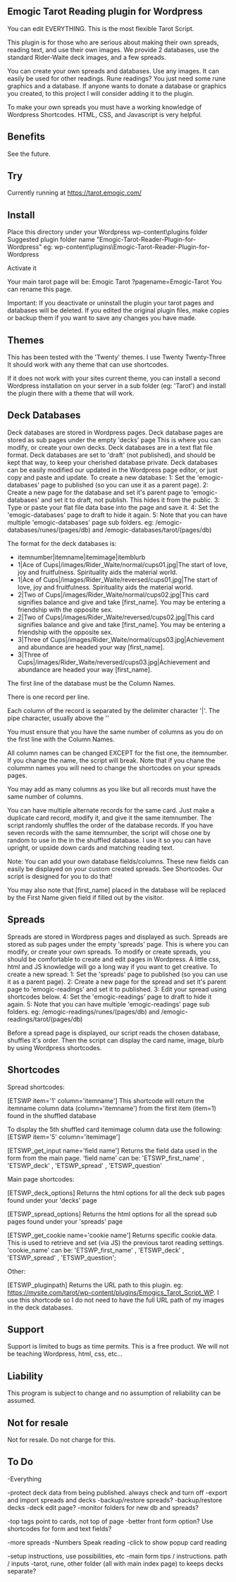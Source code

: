 ## Emogic Tarot Reading plugin for Wordpress

You can edit EVERYTHING. This is the most flexible Tarot Script.

This plugin is for those who are serious about making their own spreads, reading text, and use their own images.
We provide 2 databases, use the standard Rider-Waite deck images, and a few spreads.

You can create your own spreads and databases.
Use any images.
It can easily be used for other readings.
Rune readings? You just need some rune graphics and a database.
If anyone wants to donate a database or graphics you created, to this project I will consider adding it to the plugin.

To make your own spreads you must have a working knowledge of Wordpress Shortcodes. HTML, CSS, and Javascript is very helpful.

## Benefits

See the future.

## Try

Currently running at https://tarot.emogic.com/

## Install

Place this directory under your Wordpress wp-content\plugins folder
Suggested plugin folder name "Emogic-Tarot-Reader-Plugin-for-Wordpress"
eg: wp-content\plugins\Emogic-Tarot-Reader-Plugin-for-Wordpress

Activate it

Your main tarot page will be: Emogic Tarot
?pagename=Emogic-Tarot
You can rename this page.

Important: If you deactivate or uninstall the plugin your tarot pages and databases will be deleted.
If you edited the original plugin files, make copies or backup them if you want to save any changes you have made.

## Themes

This has been tested with the 'Twenty' themes.
I use Twenty Twenty-Three
It should work with any theme that can use shortcodes.

If it does not work with your sites current theme, you can install a second Wordpress installation on your server in a sub folder (eg: 'Tarot') and install the plugin there with a theme that will work.

## Deck Databases

Deck databases are stored in Wordpress pages.
Deck database pages are stored as sub pages under the empty 'decks' page
This is where you can modify, or create your own decks.
Deck databases are in a text flat file format. 
Deck databases are set to 'draft' (not published), and should be kept that way, to keep your cherished database private.
Deck databases can be easily modified our updated in the Wordpress page editor, or just copy and paste and update.
To create a new database:
1: Set the 'emogic-databases' page to published (so you can use it as a parent page).
2: Create a new page for the database and set it's parent page to 'emogic-databases' and set it to draft, not publish. This hides it from the public.
3: Type or paste your flat file data base into the page and save it.
4: Set the 'emogic-databases' page to draft to hide it again.
5: Note that you can have multiple 'emogic-databases' page sub folders. eg: /emogic-databases/runes/(pages/db)  and /emogic-databases/tarot/(pages/db)

The format for the deck databases is:

- itemnumber|itemname|itemimage|itemblurb
- 1|Ace of Cups|/images/Rider_Waite/normal/cups01.jpg|The start of love, joy and fruitfulness. Spirituality aids the material world.
- 1|Ace of Cups|/images/Rider_Waite/reversed/cups01.jpg|The start of love, joy and fruitfulness. Spirituality aids the material world.
- 2|Two of Cups|/images/Rider_Waite/normal/cups02.jpg|This card signifies balance and give and take [first_name]. You may be entering a friendship with the opposite sex.
- 2|Two of Cups|/images/Rider_Waite/reversed/cups02.jpg|This card signifies balance and give and take [first_name]. You may be entering a friendship with the opposite sex.
- 3|Three of Cups|/images/Rider_Waite/normal/cups03.jpg|Achievement and abundance are headed your way [first_name].
- 3|Three of Cups|/images/Rider_Waite/reversed/cups03.jpg|Achievement and abundance are headed your way [first_name].

The first line of the database must be the Column Names.

There is one record per line.

Each column of the record is separated by the delimiter character '|'. The pipe character, usually above the '\'

You must ensure that you have the same number of columns as you do on the first line with the Column Names.

All column names can be changed EXCEPT for the fist one, the itemnumber. If you change the name, the script will break. Note that if you chane the colummn names you will need to change the shortcodes on your spreads pages.

You may add as many columns as you like but all records must have the same number of columns.

You can have multiple alternate records for the same card.
Just make a duplicate card record, modify it, and give it the same itemnumber.
The script randomly shuffles the order of the database records.
If you have seven records with the same itemnumber, the script will chose one by random to use in the in the shuffled database.
I use it so you can have upright, or upside down cards and matching reading text.

Note: You can add your own database fields/columns. These new fields can easily be displayed on your custom created spreads. See Shortcodes. Our script is designed for you to do that!

You may also note that [first_name] placed in the database will be replaced by the First Name given field if filled out by the visitor.

## Spreads

Spreads are stored in Wordpress pages and displayed as such.
Spreads are stored as sub pages under the empty 'spreads' page.
This is where you can modify, or create your own spreads.
To modify or create spreads, you should be comfortable to create and edit pages in Wordpress. A little css, html and JS knowledge will go a long way if you want to get creative.
To create a new spread:
1: Set the 'spreads' page to published (so you can use it as a parent page).
2: Create a new page for the spread and set it's parent page to 'emogic-readings' and set it to published.
3: Edit your spread using shortcodes below.
4: Set the 'emogic-readings' page to draft to hide it again.
5: Note that you can have multiple 'emogic-readings' page sub folders. eg: /emogic-readings/runes/(pages/db)  and /emogic-readings/tarot/(pages/db)

Before a spread page is displayed, our script reads the chosen database, shuffles it's order. Then the script can display the card name, image, blurb by using Wordpress shortcodes.

## Shortcodes

Spread shortcodes:

[ETSWP item='1' column='itemname'] This shortcode will return the itemname column data (column='itemname') from the first item (item=1) found in the shuffled database

To display the 5th shuffled card itemimage column data use the following: [ETSWP item='5' column='itemimage']

[ETSWP_get_input name='field name'] Returns the field data used in the form from the main page. 'field name' can be: 'ETSWP_first_name' , 'ETSWP_deck' , 'ETSWP_spread' , 'ETSWP_question'

Main page shortcodes:

[ETSWP_deck_options] Returns the html options for all the deck sub pages found under your 'decks' page

[ETSWP_spread_options] Returns the html options for all the spread sub pages found under your 'spreads' page

[ETSWP_get_cookie name='cookie name'] Returns specific cookie data. This is used to retrieve and set (via JS) the previous tarot reading settings. 'cookie_name' can be: 'ETSWP_first_name' , 'ETSWP_deck' , 'ETSWP_spread' , 'ETSWP_question';

Other:

[ETSWP_pluginpath] Returns the URL path to this plugin. eg: https://mysite.com/tarot/wp-content/plugins/Emogics_Tarot_Script_WP. I use this shortcode so I do not need to have the full URL path of my images in the deck databases.

## Support

Support is limited to bugs as time permits.
This is a free product.
We will not be teaching Wordpress, html, css, etc...

## Liability

This program is subject to change and no assumption of reliability can be assumed.

## Not for resale

Not for resale. Do not charge for this.

## To Do

-Everything

-protect deck data from being published. always check and turn off
-export and import spreads and decks -backup/restore spreads? -backup/restore decks
-deck edit page?
-monitor folders for new db and spreads?

-top tags point to cards, not top of page
-better front form option? Use shortcodes for form and text fields?

-more spreads
-Numbers Speak reading
-click to show popup card reading 

-setup instructions, use possibilities, etc
-main form tips / instructions. path / inputs
-tarot, rune, other folder (all with main index page) to keeps decks separate?
